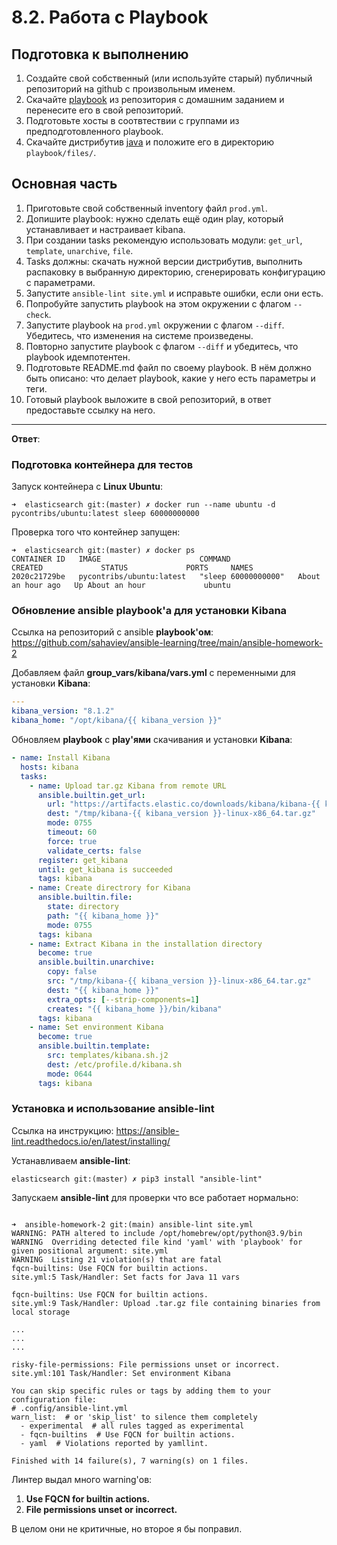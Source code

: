 # 8.2. Работа с Playbook

## Подготовка к выполнению
1. Создайте свой собственный (или используйте старый) публичный репозиторий на github с произвольным именем.
2. Скачайте [playbook](./playbook/) из репозитория с домашним заданием и перенесите его в свой репозиторий.
3. Подготовьте хосты в соотвтествии с группами из предподготовленного playbook. 
4. Скачайте дистрибутив [java](https://www.oracle.com/java/technologies/javase-jdk11-downloads.html) и положите его в директорию `playbook/files/`. 

## Основная часть
1. Приготовьте свой собственный inventory файл `prod.yml`.
2. Допишите playbook: нужно сделать ещё один play, который устанавливает и настраивает kibana.
3. При создании tasks рекомендую использовать модули: `get_url`, `template`, `unarchive`, `file`.
4. Tasks должны: скачать нужной версии дистрибутив, выполнить распаковку в выбранную директорию, сгенерировать конфигурацию с параметрами.
5. Запустите `ansible-lint site.yml` и исправьте ошибки, если они есть.
6. Попробуйте запустить playbook на этом окружении с флагом `--check`.
7. Запустите playbook на `prod.yml` окружении с флагом `--diff`. Убедитесь, что изменения на системе произведены.
8. Повторно запустите playbook с флагом `--diff` и убедитесь, что playbook идемпотентен.
9. Подготовьте README.md файл по своему playbook. В нём должно быть описано: что делает playbook, какие у него есть параметры и теги.
10. Готовый playbook выложите в свой репозиторий, в ответ предоставьте ссылку на него.

---
**Ответ**:

### Подготовка контейнера для тестов

Запуск контейнера с **Linux Ubuntu**:

```commandline
➜  elasticsearch git:(master) ✗ docker run --name ubuntu -d pycontribs/ubuntu:latest sleep 60000000000
```

Проверка того что контейнер запущен:

```commandline
➜  elasticsearch git:(master) ✗ docker ps
CONTAINER ID   IMAGE                      COMMAND               CREATED             STATUS             PORTS     NAMES
2020c21729be   pycontribs/ubuntu:latest   "sleep 60000000000"   About an hour ago   Up About an hour             ubuntu
```

### Обновление ansible playbook'a для установки Kibana 

Ссылка на репозиторий с ansible **playbook'ом**: https://github.com/sahaviev/ansible-learning/tree/main/ansible-homework-2

Добавляем файл **group_vars/kibana/vars.yml** с переменными для установки **Kibana**:

```yaml
---
kibana_version: "8.1.2"
kibana_home: "/opt/kibana/{{ kibana_version }}"
```

Обновляем **playbook** с **play'ями** скачивания и установки **Kibana**:

```yaml
- name: Install Kibana
  hosts: kibana
  tasks:
    - name: Upload tar.gz Kibana from remote URL
      ansible.builtin.get_url:
        url: "https://artifacts.elastic.co/downloads/kibana/kibana-{{ kibana_version }}-linux-x86_64.tar.gz"
        dest: "/tmp/kibana-{{ kibana_version }}-linux-x86_64.tar.gz"
        mode: 0755
        timeout: 60
        force: true
        validate_certs: false
      register: get_kibana
      until: get_kibana is succeeded
      tags: kibana
    - name: Create directrory for Kibana
      ansible.builtin.file:
        state: directory
        path: "{{ kibana_home }}"
        mode: 0755
      tags: kibana
    - name: Extract Kibana in the installation directory
      become: true
      ansible.builtin.unarchive:
        copy: false
        src: "/tmp/kibana-{{ kibana_version }}-linux-x86_64.tar.gz"
        dest: "{{ kibana_home }}"
        extra_opts: [--strip-components=1]
        creates: "{{ kibana_home }}/bin/kibana"
      tags: kibana
    - name: Set environment Kibana
      become: true
      ansible.builtin.template:
        src: templates/kibana.sh.j2
        dest: /etc/profile.d/kibana.sh
        mode: 0644
      tags: kibana
```

### Установка и использование ansible-lint

Ссылка на инструкцию: https://ansible-lint.readthedocs.io/en/latest/installing/

Устанавливаем **ansible-lint**:

```commandline
elasticsearch git:(master) ✗ pip3 install "ansible-lint"
```

Запускаем **ansible-lint** для проверки что все работает нормально:

```commandline

➜  ansible-homework-2 git:(main) ansible-lint site.yml
WARNING: PATH altered to include /opt/homebrew/opt/python@3.9/bin
WARNING  Overriding detected file kind 'yaml' with 'playbook' for given positional argument: site.yml
WARNING  Listing 21 violation(s) that are fatal
fqcn-builtins: Use FQCN for builtin actions.
site.yml:5 Task/Handler: Set facts for Java 11 vars

fqcn-builtins: Use FQCN for builtin actions.
site.yml:9 Task/Handler: Upload .tar.gz file containing binaries from local storage

...
...
...

risky-file-permissions: File permissions unset or incorrect.
site.yml:101 Task/Handler: Set environment Kibana

You can skip specific rules or tags by adding them to your configuration file:
# .config/ansible-lint.yml
warn_list:  # or 'skip_list' to silence them completely
  - experimental  # all rules tagged as experimental
  - fqcn-builtins  # Use FQCN for builtin actions.
  - yaml  # Violations reported by yamllint.

Finished with 14 failure(s), 7 warning(s) on 1 files.
```

Линтер выдал много warning'ов:

1. **Use FQCN for builtin actions.** 
2. **File permissions unset or incorrect.**

В целом они не критичные, но второе я бы поправил.